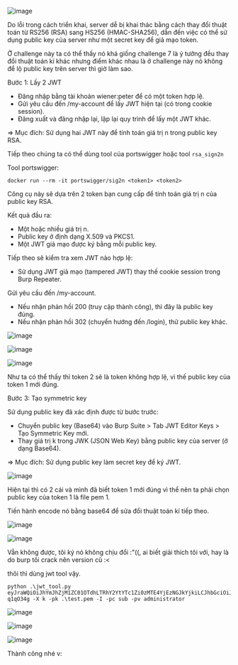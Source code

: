 ![image](https://github.com/user-attachments/assets/5adb5d88-7a4e-46ff-86e4-736982fd2869)

Do lỗi trong cách triển khai, server dễ bị khai thác bằng cách thay đổi thuật toán từ RS256 (RSA) sang HS256 (HMAC-SHA256), dẫn đến việc có thể sử dụng public key của server như một secret key để giả mạo token.

Ở challenge này ta có thể thấy nó khá giống challenge 7 là ý tưởng đều thay đổi thuật toán kí khác nhưng điểm khác nhau là ở challenge này nó không để lộ public key trên server thì giờ làm sao.

Bước 1: Lấy 2 JWT

+ Đăng nhập bằng tài khoản wiener:peter để có một token hợp lệ.
+ Gửi yêu cầu đến /my-account để lấy JWT hiện tại (có trong cookie session).
+ Đăng xuất và đăng nhập lại, lặp lại quy trình để lấy một JWT khác.

=> Mục đích: Sử dụng hai JWT này để tính toán giá trị n trong public key RSA.

Tiếp theo chúng ta có thể dùng tool của portswigger hoặc tool `rsa_sign2n`

Tool portswigger:

```
docker run --rm -it portswigger/sig2n <token1> <token2>
```
Công cụ này sẽ dựa trên 2 token bạn cung cấp để tính toán giá trị n của public key RSA.

Kết quả đầu ra:
+ Một hoặc nhiều giá trị n.
+ Public key ở định dạng X.509 và PKCS1.
+ Một JWT giả mạo được ký bằng mỗi public key.

Tiếp theo sẽ kiểm tra xem JWT nào hợp lệ:

+ Sử dụng JWT giả mạo (tampered JWT) thay thế cookie session trong Burp Repeater.

Gửi yêu cầu đến /my-account.

+ Nếu nhận phản hồi 200 (truy cập thành công), thì đây là public key đúng.
+ Nếu nhận phản hồi 302 (chuyển hướng đến /login), thử public key khác.

![image](https://github.com/user-attachments/assets/1828c680-7353-40fa-9746-d1bd0bc57d97)

![image](https://github.com/user-attachments/assets/e44f44c0-4e6d-4f0d-9083-4c233813ebaa)

![image](https://github.com/user-attachments/assets/5a46b461-2860-41ae-9087-6f94884d8625)

Như ta có thể thấy thì token 2 sẽ là token không hợp lệ, vì thế public key của token 1 mới đúng.

Bước 3: Tạo symmetric key

Sử dụng public key đã xác định được từ bước trước:

+ Chuyển public key (Base64) vào Burp Suite > Tab JWT Editor Keys > Tạo Symmetric Key mới.
+ Thay giá trị k trong JWK (JSON Web Key) bằng public key của server (ở dạng Base64).

=> Mục đích: Sử dụng public key làm secret key để ký JWT.

![image](https://github.com/user-attachments/assets/eab56350-19c7-4e2a-8ab4-85b2ad36f3e0)

Hiện tại thì có 2 cái và mình đã biết token 1 mới đúng vì thể nên ta phải chọn public key của token 1 là file pem 1.

Tiến hành encode nó bằng base64 để sửa đổi thuật toán kí tiếp theo.

![image](https://github.com/user-attachments/assets/b3610736-d50f-41a9-b7df-9ecbacd267c2)

![image](https://github.com/user-attachments/assets/8932d9a4-36cf-4b92-977e-2c7b98c08401)

Vẫn không được, tôi ký nó không chịu đổi :"((, ai biết giải thích tôi với, hay là do burp tôi crack nên version cũ :<

thôi thì dùng jwt tool vậy.

```
python .\jwt_tool.py eyJraWQiOiJhYmJhZjM1ZC01OTdhLTRhY2YtYTc1Zi0zMTE4YjEzNGJkYjkiLCJhbGciOiJIUzI1NiJ9.eyJpc3MiOiAicG9ydHN3aWdnZXIiLCAiZXhwIjogMTczNTE0MDg0OCwgInN1YiI6ICJ3aWVuZXIifQ.EdTXEWyu1qogUDmwmq52Iwes4HkfGpv1yhH-q1qO34g -X k -pk .\test.pem -I -pc sub -pv administrator
```

![image](https://github.com/user-attachments/assets/0a6fd3a7-32e9-4609-87dd-09cd2edfbb15)

![image](https://github.com/user-attachments/assets/e6f48952-41ab-4933-8f76-9e68cd17c025)

![image](https://github.com/user-attachments/assets/99ac2976-a09e-41e1-904d-9320f51aa870)

Thành công nhé v:




